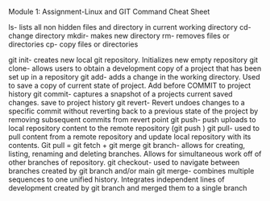 Module 1: Assignment-Linux and GIT Command Cheat Sheet

ls- lists all non hidden files and directory in current working directory
cd- change directory
mkdir- makes new directory 
rm- removes files or directories
cp- copy files or directories


git init- creates new local git repository. Initializes new empty repository
git clone- allows users to obtain a development copy of a project that has been set up in a repository
git add- adds a change in the working directory. Used to save a copy of current state of project. Add before COMMIT to project history
git commit- captures a snapshot of a projects current saved changes. save to project history
git revert- Revert undoes changes to a specific commit without reverting back to a previous state of the project by removing subsequent commits from revert point
git push- push uploads to local repository content to the remote repository (git push <remote> <branch>)
git pull- used to pull content from a remote repository and update local repository with its contents. Git pull = git fetch + git merge
git branch- allows for creating, listing, renaming and deleting branches. Allows for simultaneous work off of other branches of repository. 
git checkout- used to navigate between branches created by git branch and/or  main
git merge- combines multiple sequences to one unified history. Integrates independent lines of development created by git branch and merged them to a single branch
 
